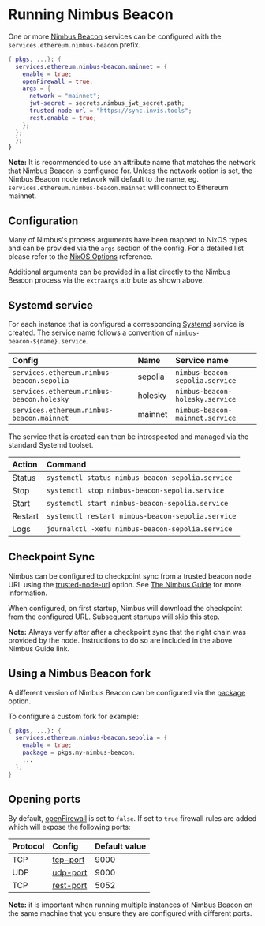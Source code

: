 # Running Nimbus Beacon

One or more [Nimbus Beacon](https://nimbus.guide) services can be configured with the `services.ethereum.nimbus-beacon` prefix.

```nix title="server.nix"
{ pkgs, ...}: {
  services.ethereum.nimbus-beacon.mainnet = {
    enable = true;
    openFirewall = true;
    args = {
      network = "mainnet";
      jwt-secret = secrets.nimbus_jwt_secret.path;
      trusted-node-url = "https://sync.invis.tools";
      rest.enable = true;
    };
  };
  };
}
```

**Note:** It is recommended to use an attribute name that matches the network that Nimbus Beacon is configured for. Unless the [network](./modules/nimbus-beacon.md#servicesethereumnimbus-beaconnameargsnetwork) option is set, the Nimbus Beacon node network will default to the name, eg. `services.ethereum.nimbus-beacon.mainnet` will connect to Ethereum mainnet.

## Configuration

Many of Nimbus's process arguments have been mapped to NixOS types and can be provided via the `args` section of the config.
For a detailed list please refer to the [NixOS Options](./modules/nimbus-beacon.md) reference.

Additional arguments can be provided in a list directly to the Nimbus Beacon process via the `extraArgs` attribute as shown above.

## Systemd service

For each instance that is configured a corresponding [Systemd](https://systemd.io/) service is created. The service name
follows a convention of `nimbus-beacon-${name}.service`.

| Config | Name | Service name |
| :-------------------------------------------- | :------ | :---------------------------------- |
| `services.ethereum.nimbus-beacon.sepolia` | sepolia | `nimbus-beacon-sepolia.service` |
| `services.ethereum.nimbus-beacon.holesky` | holesky | `nimbus-beacon-holesky.service` |
| `services.ethereum.nimbus-beacon.mainnet` | mainnet | `nimbus-beacon-mainnet.service` |

The service that is created can then be introspected and managed via the standard Systemd toolset.

| Action | Command |
| :------ | :---------------------------------------------------- |
| Status | `systemctl status nimbus-beacon-sepolia.service` |
| Stop | `systemctl stop nimbus-beacon-sepolia.service` |
| Start | `systemctl start nimbus-beacon-sepolia.service` |
| Restart | `systemctl restart nimbus-beacon-sepolia.service` |
| Logs | `journalctl -xefu nimbus-beacon-sepolia.service` |

## Checkpoint Sync

Nimbus can be configured to checkpoint sync from a trusted beacon node URL using the [trusted-node-url](./modules/nimbus-beacon.md#servicesethereumnimbus-beaconnameargstrusted-node-url) option. See [The Nimbus Guide](https://nimbus.guide/trusted-node-sync.html) for more information.

When configured, on first startup, Nimbus will download the checkpoint from the configured URL. Subsequent startups will skip this step.

**Note:** Always verify after after a checkpoint sync that the right chain was provided by the node. Instructions to do so are included in the above Nimbus Guide link.

## Using a Nimbus Beacon fork

A different version of Nimbus Beacon can be configured via the [package](./modules/nimbus-beacon.md#servicesethereumnimbus-beaconnamepackage) option.

To configure a custom fork for example:

```nix title="server.nix"
{ pkgs, ...}: {
  services.ethereum.nimbus-beacon.sepolia = {
    enable = true;
    package = pkgs.my-nimbus-beacon;
    ...
  };
}
```

## Opening ports

By default, [openFirewall](./modules/nimbus-beacon.md#servicesethereumnimbus-beaconnameopenfirewall) is set to `false`.
If set to `true` firewall rules are added which will expose the following ports:

| Protocol | Config | Default value |
| :------- | :------------------------------------------------------------------------------------------------------- | :------------ |
| TCP | [tcp-port](./modules/nimbus-beacon.md#servicesethereumnimbus-beaconnameargstcp-port) | 9000 |
| UDP | [udp-port](./modules/nimbus-beacon.md#servicesethereumnimbus-beaconnameargsudp-port) | 9000 |
| TCP | [rest-port](./modules/nimbus-beacon.md#servicesethereumnimbus-beaconnameargsrest-port) | 5052 |

**Note:** it is important when running multiple instances of Nimbus Beacon on the same machine that you ensure they are configured with different ports.

